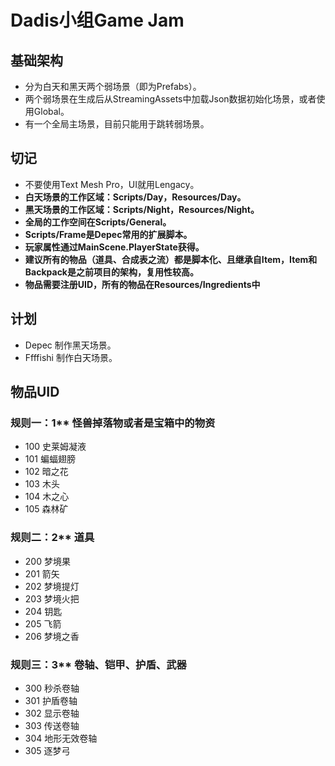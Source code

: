 # Dadis小组Game Jam

## 基础架构

- 分为白天和黑天两个弱场景（即为Prefabs）。
- 两个弱场景在生成后从StreamingAssets中加载Json数据初始化场景，或者使用Global。
- 有一个全局主场景，目前只能用于跳转弱场景。

## 切记

- 不要使用Text Mesh Pro，UI就用Lengacy。
- **白天场景的工作区域：Scripts/Day，Resources/Day。**
- **黑天场景的工作区域：Scripts/Night，Resources/Night。**
- **全局的工作空间在Scripts/General。**
- **Scripts/Frame是Depec常用的扩展脚本。**
- **玩家属性通过MainScene.PlayerState获得。**
- **建议所有的物品（道具、合成表之流）都是脚本化、且继承自Item，Item和Backpack是之前项目的架构，复用性较高。**
- **物品需要注册UID，所有的物品在Resources/Ingredients中**

## 计划

- Depec 制作黑天场景。
- Ffffishi 制作白天场景。

## 物品UID

### 规则一：1** 怪兽掉落物或者是宝箱中的物资

- 100 史莱姆凝液
- 101 蝙蝠翅膀
- 102 暗之花
- 103 木头
- 104 木之心
- 105 森林矿

### 规则二：2** 道具

- 200 梦境果
- 201 箭矢
- 202 梦境提灯
- 203 梦境火把
- 204 钥匙
- 205 飞箭
- 206 梦境之香

### 规则三：3** 卷轴、铠甲、护盾、武器

- 300 秒杀卷轴
- 301 护盾卷轴
- 302 显示卷轴
- 303 传送卷轴
- 304 地形无效卷轴
- 305 逐梦弓

